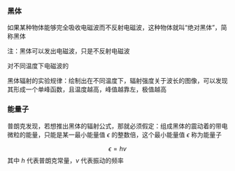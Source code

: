 ### 黑体

如果某种物体能够完全吸收电磁波而不反射电磁波，这种物体就叫“绝对黑体”，简称黑体

注：黑体可以发出电磁波，只是不反射电磁波

对不同温度下电磁波的

黑体辐射的实验规律：绘制出在不同温度下，辐射强度关于波长的图像，可以发现其形成一个单峰函数，且温度越高，峰值越靠左，极值越高

### 能量子

普朗克发现，若想推出黑体的辐射公式，那就必须假定：组成黑体的震动着的带电微粒的能量，只能是某一最小能量值 $\epsilon$ 的整数倍，这个最小能量值 $\epsilon$ 称为能量子

$$\epsilon=hv$$
其中 $h$ 代表普朗克常量，$v$ 代表振动的频率